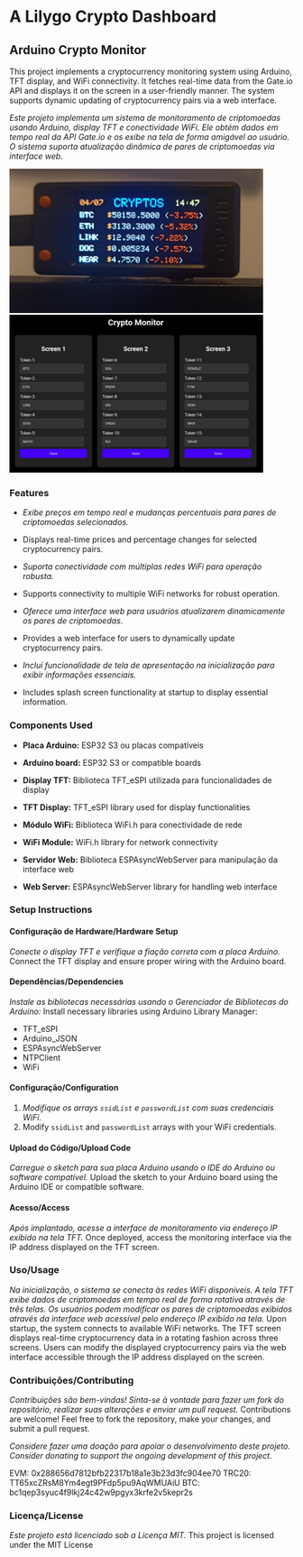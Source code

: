 # A Lilygo Crypto Dashboard

## Arduino Crypto Monitor

This project implements a cryptocurrency monitoring system using Arduino, TFT display, and WiFi connectivity. It fetches real-time data from the Gate.io API and displays it on the screen in a user-friendly manner. The system supports dynamic updating of cryptocurrency pairs via a web interface.

*Este projeto implementa um sistema de monitoramento de criptomoedas usando Arduino, display TFT e conectividade WiFi. Ele obtém dados em tempo real da API Gate.io e os exibe na tela de forma amigável ao usuário. O sistema suporta atualização dinâmica de pares de criptomoedas via interface web.*

<img src="https://github.com/guilhermegiorgi/crypto_dashboard_lilygo/blob/main/lilygo_dashboard1.jpg?raw=true" width="450"><img src="https://github.com/guilhermegiorgi/crypto_dashboard_lilygo/blob/main/lilygo_dashboard2.jpg?raw=true" width="450">

### Features

- *Exibe preços em tempo real e mudanças percentuais para pares de criptomoedas selecionados.*
- Displays real-time prices and percentage changes for selected cryptocurrency pairs.

- *Suporta conectividade com múltiplas redes WiFi para operação robusta.*
- Supports connectivity to multiple WiFi networks for robust operation.

- *Oferece uma interface web para usuários atualizarem dinamicamente os pares de criptomoedas.*
- Provides a web interface for users to dynamically update cryptocurrency pairs.

- *Inclui funcionalidade de tela de apresentação na inicialização para exibir informações essenciais.*
- Includes splash screen functionality at startup to display essential information.

### Components Used

- **Placa Arduino:** ESP32 S3 ou placas compatíveis
- **Arduino board:** ESP32 S3 or compatible boards

- **Display TFT:** Biblioteca TFT_eSPI utilizada para funcionalidades de display
- **TFT Display:** TFT_eSPI library used for display functionalities

- **Módulo WiFi:** Biblioteca WiFi.h para conectividade de rede
- **WiFi Module:** WiFi.h library for network connectivity

- **Servidor Web:** Biblioteca ESPAsyncWebServer para manipulação da interface web
- **Web Server:** ESPAsyncWebServer library for handling web interface

### Setup Instructions

#### Configuração de Hardware/Hardware Setup

*Conecte o display TFT e verifique a fiação correta com a placa Arduino.*
Connect the TFT display and ensure proper wiring with the Arduino board.

#### Dependências/Dependencies

*Instale as bibliotecas necessárias usando o Gerenciador de Bibliotecas do Arduino:*
Install necessary libraries using Arduino Library Manager:

- TFT_eSPI
- Arduino_JSON
- ESPAsyncWebServer
- NTPClient
- WiFi

#### Configuração/Configuration

1. *Modifique os arrays `ssidList` e `passwordList` com suas credenciais WiFi.*
1. Modify `ssidList` and `passwordList` arrays with your WiFi credentials.

#### Upload do Código/Upload Code

*Carregue o sketch para sua placa Arduino usando o IDE do Arduino ou software compatível.*
Upload the sketch to your Arduino board using the Arduino IDE or compatible software.

#### Acesso/Access

*Após implantado, acesse a interface de monitoramento via endereço IP exibido na tela TFT.*
Once deployed, access the monitoring interface via the IP address displayed on the TFT screen.

### Uso/Usage

*Na inicialização, o sistema se conecta às redes WiFi disponíveis. A tela TFT exibe dados de criptomoedas em tempo real de forma rotativa através de três telas. Os usuários podem modificar os pares de criptomoedas exibidos através da interface web acessível pelo endereço IP exibido na tela.*
Upon startup, the system connects to available WiFi networks. The TFT screen displays real-time cryptocurrency data in a rotating fashion across three screens. Users can modify the displayed cryptocurrency pairs via the web interface accessible through the IP address displayed on the screen.

### Contribuições/Contributing

*Contribuições são bem-vindas! Sinta-se à vontade para fazer um fork do repositório, realizar suas alterações e enviar um pull request.*
Contributions are welcome! Feel free to fork the repository, make your changes, and submit a pull request.

*Considere fazer uma doação para apoiar o desenvolvimento deste projeto.*
*Consider donating to support the ongoing development of this project.* 

EVM: 0x288656d7812bfb22317b18a1e3b23d3fc904ee70
TRC20: TT65xcZRsM8Ym4egt9PFdp5pu9AqWMUAiU 
BTC: bc1qep3syuc4f9lkj24c42w9pgyx3krfe2v5kepr2s

### Licença/License

*Este projeto está licenciado sob a Licença MIT.*
This project is licensed under the MIT License 
